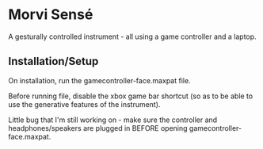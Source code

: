 # Morvi Sensé

A gesturally controlled instrument - all using a game controller and a laptop. 


## Installation/Setup

On installation, run the gamecontroller-face.maxpat file. 

Before running file, disable the xbox game bar shortcut (so as to be able to use the generative features of the instrument).

Little bug that I'm still working on - make sure the controller and headphones/speakers are plugged in BEFORE opening gamecontroller-face.maxpat. 


    
